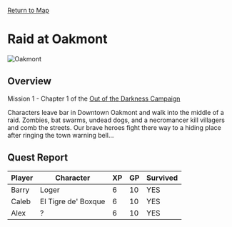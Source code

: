 [Return to Map](https://barry4356.pythonanywhere.com/aof_interactive_map?showQuests=on)

# Raid at Oakmont
![Oakmont](../static/images/DowntownOakmont1.jpg "Oakmont")

## Overview
Mission 1 - Chapter 1 of the [Out of the Darkness Campaign](OutofDarkness.md)

Characters leave bar in Downtown Oakmont and walk into the middle of a raid. Zombies, bat swarms, undead dogs, and a necromancer kill villagers and comb the streets. Our brave heroes fight there way to a hiding place after ringing the town warning bell...
## Quest Report
| Player | Character | XP | GP | Survived |
| --- | --- | --- | --- | --- |
| Barry | Loger | 6 | 10 | YES | 
| Caleb | El Tigre de' Boxque | 6 | 10 | YES | 
| Alex | ? | 6 | 10 | YES | 
